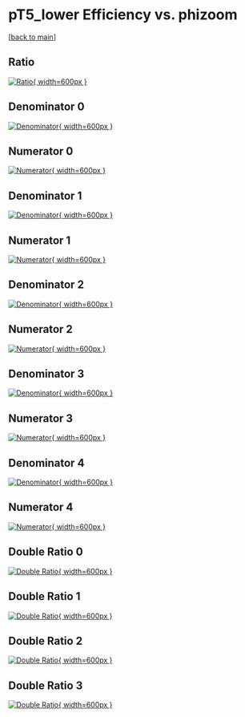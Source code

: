 # pT5_lower Efficiency vs. phizoom

[[back to main](./)]



## Ratio

[![Ratio](../mtv/var/pT5_lower_base_321_-1_eff_phizoom.png){ width=600px }](../mtv/var/pT5_lower_base_321_-1_eff_phizoom.pdf)

## Denominator 0

[![Denominator](../mtv/den/pT5_lower_base_321_-1_eff_phizoom_den0.png){ width=600px }](../mtv/den/pT5_lower_base_321_-1_eff_phizoom_den0.pdf)

## Numerator 0

[![Numerator](../mtv/num/pT5_lower_base_321_-1_eff_phizoom_num0.png){ width=600px }](../mtv/num/pT5_lower_base_321_-1_eff_phizoom_num0.pdf)

## Denominator 1

[![Denominator](../mtv/den/pT5_lower_base_321_-1_eff_phizoom_den1.png){ width=600px }](../mtv/den/pT5_lower_base_321_-1_eff_phizoom_den1.pdf)

## Numerator 1

[![Numerator](../mtv/num/pT5_lower_base_321_-1_eff_phizoom_num1.png){ width=600px }](../mtv/num/pT5_lower_base_321_-1_eff_phizoom_num1.pdf)

## Denominator 2

[![Denominator](../mtv/den/pT5_lower_base_321_-1_eff_phizoom_den2.png){ width=600px }](../mtv/den/pT5_lower_base_321_-1_eff_phizoom_den2.pdf)

## Numerator 2

[![Numerator](../mtv/num/pT5_lower_base_321_-1_eff_phizoom_num2.png){ width=600px }](../mtv/num/pT5_lower_base_321_-1_eff_phizoom_num2.pdf)

## Denominator 3

[![Denominator](../mtv/den/pT5_lower_base_321_-1_eff_phizoom_den3.png){ width=600px }](../mtv/den/pT5_lower_base_321_-1_eff_phizoom_den3.pdf)

## Numerator 3

[![Numerator](../mtv/num/pT5_lower_base_321_-1_eff_phizoom_num3.png){ width=600px }](../mtv/num/pT5_lower_base_321_-1_eff_phizoom_num3.pdf)

## Denominator 4

[![Denominator](../mtv/den/pT5_lower_base_321_-1_eff_phizoom_den4.png){ width=600px }](../mtv/den/pT5_lower_base_321_-1_eff_phizoom_den4.pdf)

## Numerator 4

[![Numerator](../mtv/num/pT5_lower_base_321_-1_eff_phizoom_num4.png){ width=600px }](../mtv/num/pT5_lower_base_321_-1_eff_phizoom_num4.pdf)

## Double Ratio 0

[![Double Ratio](../mtv/ratio/pT5_lower_base_321_-1_eff_phizoom_ratio0.png){ width=600px }](../mtv/ratio/pT5_lower_base_321_-1_eff_phizoom_ratio0.pdf)

## Double Ratio 1

[![Double Ratio](../mtv/ratio/pT5_lower_base_321_-1_eff_phizoom_ratio1.png){ width=600px }](../mtv/ratio/pT5_lower_base_321_-1_eff_phizoom_ratio1.pdf)

## Double Ratio 2

[![Double Ratio](../mtv/ratio/pT5_lower_base_321_-1_eff_phizoom_ratio2.png){ width=600px }](../mtv/ratio/pT5_lower_base_321_-1_eff_phizoom_ratio2.pdf)

## Double Ratio 3

[![Double Ratio](../mtv/ratio/pT5_lower_base_321_-1_eff_phizoom_ratio3.png){ width=600px }](../mtv/ratio/pT5_lower_base_321_-1_eff_phizoom_ratio3.pdf)

